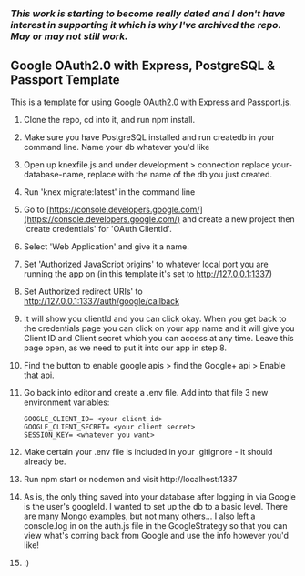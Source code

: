 ### _This work is starting to become really dated and I don't have interest in supporting it which is why I've archived the repo. May or may not still work._

## Google OAuth2.0 with Express, PostgreSQL & Passport Template

This is a template for using Google OAuth2.0 with Express and Passport.js.

1. Clone the repo, cd into it, and run npm install.

2. Make sure you have PostgreSQL installed and run createdb <database name> in your command line. Name your db whatever you'd like

3. Open up knexfile.js and under development > connection replace your-database-name, replace with the name of the db you just created.

4. Run 'knex migrate:latest' in the command line

5. Go to [https://console.developers.google.com/](https://console.developers.google.com/) and create a new project then 'create credentials' for 'OAuth ClientId'.

6. Select 'Web Application' and give it a name.

7. Set 'Authorized JavaScript origins' to whatever local port you are running the app on (in this template it's set to http://127.0.0.1:1337)

8. Set Authorized redirect URIs' to http://127.0.0.1:1337/auth/google/callback

9. It will show you clientId and you can click okay. When you get back to the credentials page you can click on your app name and it will give you Client ID and Client secret which you can access at any time. Leave this page open, as we need to put it into our app in step 8.

10. Find the button to enable google apis > find the Google+ api > Enable that api.

11. Go back into editor and create a .env file. Add into that file 3 new environment variables:

        GOOGLE_CLIENT_ID= <your client id>
        GOOGLE_CLIENT_SECRET= <your client secret>
        SESSION_KEY= <whatever you want>

12. Make certain your .env file is included in your .gitignore - it should already be.

13. Run npm start or nodemon and visit http://localhost:1337

14. As is, the only thing saved into your database after logging in via Google is the user's googleId. I wanted to set up the db to a basic level. There are many Mongo examples, but not many others... I also left a console.log in on the auth.js file in the GoogleStrategy so that you can view what's coming back from Google and use the info however you'd like!

15. :)
